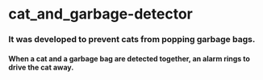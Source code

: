 # cat_and_garbage-detector

### It was developed to prevent cats from popping garbage bags.

#### When a cat and a garbage bag are detected together, an alarm rings to drive the cat away.
